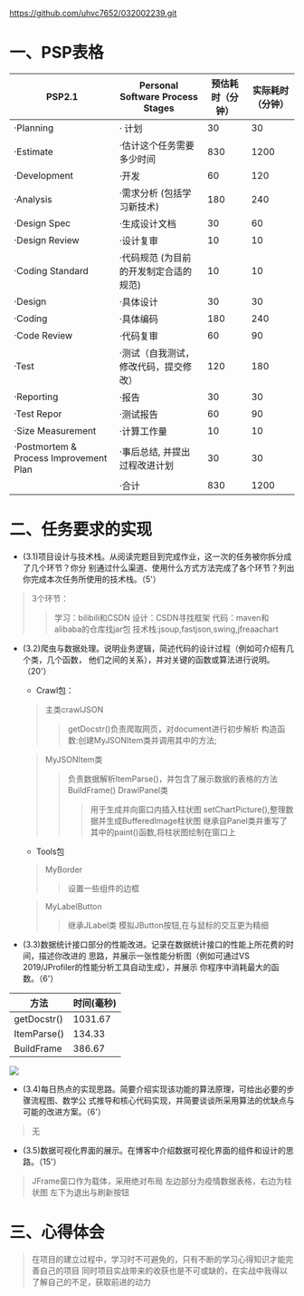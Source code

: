 ﻿https://github.com/uhvc7652/032002239.git
# 一、PSP表格

PSP2.1	| Personal Software Process Stages	| 预估耗时（分钟）	| 实际耗时（分钟）
-------------|--------------------------------------------------|--------------------------|------------------------
·Planning	|· 计划		|30|30
·Estimate	| ·估计这个任务需要多少时间		|830| 1200
·Development	|·开发		|60| 120
·Analysis|·需求分析 (包括学习新技术)		|180| 240
·Design Spec	|·生成设计文档		|30|60
·Design Review	|·设计复审		|10|10
·Coding Standard	|·代码规范 (为目前的开发制定合适的规范)		|10|10
·Design	|·具体设计		|30|30
·Coding	|·具体编码		|180|240
·Code Review	|·代码复审		|60|90
·Test	|·测试（自我测试，修改代码，提交修改）		|120|180
·Reporting	|·报告		|30|30
·Test Repor	|·测试报告		|60|90
·Size Measurement	|·计算工作量		|10|10
·Postmortem & Process Improvement Plan	|·事后总结, 并提出过程改进计划		|30|30
| |·合计		|830|1200

# 二、任务要求的实现
+ (3.1)项目设计与技术栈。从阅读完题目到完成作业，这一次的任务被你拆分成了几个环节？你分
别通过什么渠道、使用什么方式方法完成了各个环节？列出你完成本次任务所使用的技术栈。（5'）
>3个环节：
>>学习：bilibili和CSDN
>>设计：CSDN寻找框架
>>代码：maven和alibaba的仓库找jar包
>技术栈:jsoup,fastjson,swing,jfreaachart
+ (3.2)爬虫与数据处理。说明业务逻辑，简述代码的设计过程（例如可介绍有几个类，几个函数，
他们之间的关系），并对关键的函数或算法进行说明。（20'）

    + Crawl包：
   >主类crawlJSON
   >>getDocstr()负责爬取网页，对document进行初步解析
   >>构造函数:创建MyJSONItem类并调用其中的方法;

   >MyJSONItem类
   >>负责数据解析ItemParse()，并包含了展示数据的表格的方法BuildFrame()
   >>DrawlPanel类
   >>>用于生成并向窗口内插入柱状图
   >>>setChartPicture(),整理数据并生成BufferedImage柱状图
   >>>继承自Panel类并重写了其中的paint()函数,将柱状图绘制在窗口上
   >
   + Tools包
   >MyBorder
   >>设置一些组件的边框
   
   >MyLabelButton
   >>继承JLabel类
   >>模拟JButton按钮,在与鼠标的交互更为精细
 
+ (3.3)数据统计接口部分的性能改进。记录在数据统计接口的性能上所花费的时间，描述你改进的
思路，并展示一张性能分析图（例如可通过VS 2019/JProfiler的性能分析工具自动生成），并展示
你程序中消耗最大的函数。（6'）

方法 | 时间(毫秒)
-------|---------
getDocstr() | 1031.67
ItemParse()  | 134.33
BuildFrame | 386.67
![](https://img-blog.csdnimg.cn/cca015e65ae047888856b3f7912f5e6f.png)


+ (3.4)每日热点的实现思路。简要介绍实现该功能的算法原理，可给出必要的步骤流程图、数学公
式推导和核心代码实现，并简要谈谈所采用算法的优缺点与可能的改进方案。（6'）
>无

+ (3.5)数据可视化界面的展示。在博客中介绍数据可视化界面的组件和设计的思路。（15'）
>JFrame窗口作为载体，采用绝对布局
>左边部分为疫情数据表格，右边为柱状图
>左下为退出与刷新按钮
# 三、心得体会
>在项目的建立过程中，学习时不可避免的，只有不断的学习心得知识才能完善自己的项目
>同时项目实战带来的收获也是不可或缺的，在实战中我得以了解自己的不足，获取前进的动力
